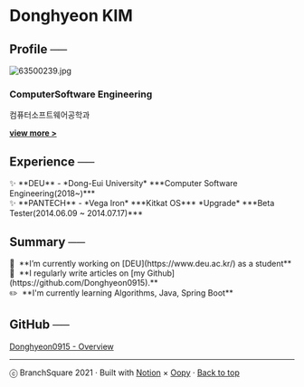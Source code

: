 # Donghyeon KIM

## Profile  ──

![63500239.jpg](Donghyeon%20KIM%205f7c9a0bec144793953d29a67146a258/63500239.jpg)

### ComputerSoftware Engineering

컴퓨터소프트웨어공학과

**[view more >](https://www.notion.so/Profile-0f17aff1d79f4e3fa0e609a9aba89cb3)**

## Experience ──

<aside>
✨ **DEU** - *Dong-Eui University* ***Computer Software Engineering(2018~)***

</aside>

<aside>
✨ **PANTECH** - *Vega Iron* ***Kitkat OS*** *Upgrade* ***Beta Tester(2014.06.09 ~ 2014.07.17)***

</aside>

## Summary ──

<aside>
🔭  **I’m currently working on [DEU](https://www.deu.ac.kr/) as a student**

</aside>

<aside>
📝  **I regularly write articles on [my Github](https://github.com/Donghyeon0915).**

</aside>

<aside>
✏️  **I'm currently learning Algorithms, Java, Spring Boot**

</aside>

## GitHub ──

[Donghyeon0915 - Overview](https://github.com/Donghyeon0915)

[ ](https://www.notion.so/eeacc52858864118801d48b1179c9338)

---

ⓒ BranchSquare 2021  ·  Built with [Notion](https://www.notion.so/) × [Oopy](https://www.oopy.io/?utm_source=oopy&utm_medium=footer&utm_campaign=temp&referrer=branchsquare.xyz)  ·  [Back to top](https://www.notion.so/Donghyeon-KIM-012b57a7971642c8b4872cefe907bdf7)